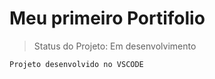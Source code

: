 <h1>Meu primeiro Portifolio</h1>

> Status do Projeto: Em desenvolvimento

```
Projeto desenvolvido no VSCODE
```
